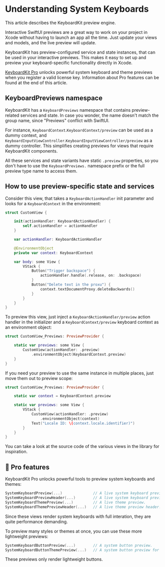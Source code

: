 # Understanding System Keyboards

This article describes the KeyboardKit preview engine.

Interactive SwiftUI previews are a great way to work on your project in Xcode without having to launch an app all the time. Just update your views and models, and the live preview will update.

KeyboardKit has preview-configured service and state instances, that can be used in your interactive previews. This makes it easy to set up and preview your keyboard-specific functionality directly in Xcode.

[KeyboardKit Pro][Pro] unlocks powerful system keyboard and theme previews when you register a valid license key. Information about Pro features can be found at the end of this article.



## KeyboardPreviews namespace

KeyboardKit has a ``KeyboardPreviews`` namespace that contains preview-related services and state. In case you wonder, the name doesn't match the group name, since "Previews" conflict with SwiftUI.

For instance, ``KeyboardContext``.``KeyboardContext/preview`` can be used as a dummy context, and ``KeyboardInputViewController``.``KeyboardInputViewController/preview`` as a dummy controller. This simplifies creating previews for views that require KeyboardKit components.

All these services and state variants have static `.preview` properties, so you don't have to use the `KeyboardPreviews.` namespace prefix or the full preview type name to access them.



## How to use preview-specific state and services

Consider this view, that takes a ``KeyboardActionHandler`` init parameter and looks for a ``KeyboardContext`` in the environment:

```swift
struct CustomView {

    init(actionHandler: KeyboardActionHandler) {
        self.actionHandler = actionHandler
    }

    var actionHandler: KeyboardActionHandler

    @EnvironmentObject
    private var context: KeyboardContext

    var body: some View {
        VStack {
            Button("Trigger backspace") {
                actionHandler.handle(.release, on: .backspace)
            }
            Button("Delete text in the proxu") {
                context.textDocumentProxy.deleteBackwards()
            }
        }
    }
}
```

To preview this view, just inject a ``KeyboardActionHandler/preview`` action handler in the initializer and a ``KeyboardContext/preview`` keyboard context as an environment object:

```swift
struct CustomView_Previews: PreviewProvider {

    static var previews: some View {
        CustomView(actionHandler: .preview)
            .environmentObject(KeyboardContext.preview)
    }
}
```

If you need your preview to use the same instance in multiple places, just move them out to preview scope:

```swift
struct CustomView_Previews: PreviewProvider {

    static var context = KeyboardContext.preview

    static var previews: some View {
        VStack {
            CustomView(actionHandler: .preview)
                .environmentObject(context)
            Text("Locale ID: \(context.locale.identifier)")
        }
    }
}
```

You can take a look at the source code of the various views in the library for inspiration.



## 👑 Pro features

KeyboardKit Pro unlocks powerful tools to preview system keyboards and themes:

```swift
SystemKeyboardPreview(...)              // A live system keyboard preview.
SystemKeyboardPreviewHeader(...)        // A live system keyboard preview header.
SystemKeyboardThemePreview(...)         // A live theme preview.
SystemKeyboardThemePreviewHeader(...)   // A live theme preview header.
```

Since these views render system keyboards with full interation, they are quite performance demanding. 

To preview many styles or themes at once, you can use these more lightweight previews:

```swift
SystemKeyboardButtonPreview(...)        // A system button preview.
SystemKeyboardButtonThemePreview(...)   // A system button preview for a theme.
```

These previews only render lightweight buttons.



[Pro]: https://github.com/KeyboardKit/KeyboardKitPro
